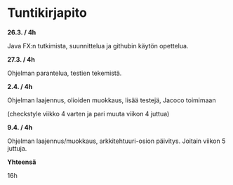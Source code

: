 # Tuntikirjapito
**26.3. / 4h**

Java FX:n tutkimista, suunnittelua ja githubin käytön opettelua.


**27.3. / 4h**

Ohjelman parantelua, testien tekemistä.


**2.4. / 4h**

Ohjelman laajennus, olioiden muokkaus, lisää testejä, Jacoco toimimaan

(checkstyle viikko 4 varten ja pari muuta viikon 4 juttua)

**9.4. / 4h**

Ohjelman laajennus/muokkaus, arkkitehtuuri-osion päivitys. Joitain viikon 5 juttuja.


**Yhteensä**

16h
